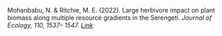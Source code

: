 Mohanbabu, N. & Ritchie, M. E. (2022). Large herbivore impact on plant biomass along multiple resource gradients in the Serengeti. <i>Journal of Ecology<i>, 110, 1537– 1547. [Link](https://besjournals.onlinelibrary.wiley.com/doi/pdfdirect/10.1111/1365-2745.13889)

